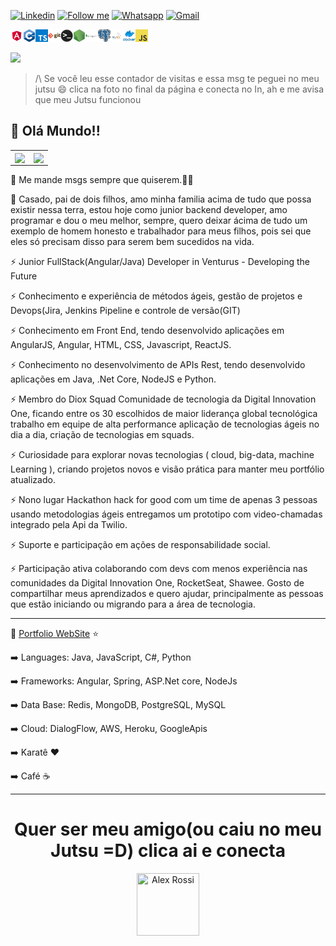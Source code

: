 [![Linkedin](https://img.shields.io/badge/-LinkedIn-blue?style=flat&logo=Linkedin&logoColor=white)](https://www.linkedin.com/in/4lex/) [<img src="https://img.shields.io/github/followers/4lexRossi?label=follow&style=social" height="22" title="Follow me" />](https://github.com/4lexRossi) [![Whatsapp](https://img.shields.io/badge/-Whatsapp-4CA143?style=flat&labelColor=4CA143&logo=whatsapp&logoColor=white)](https://api.whatsapp.com/send?phone=5519988308501&text=Olá!) [![Gmail](https://img.shields.io/badge/-Gmail-c14438?style=flat&logo=Gmail&logoColor=white)](mailto:devalexrossi@gmail.com)

<code><img height="20" src="https://raw.githubusercontent.com/github/explore/80688e429a7d4ef2fca1e82350fe8e3517d3494d/topics/angular/angular.png"></code><code><img height="20" src="https://raw.githubusercontent.com/github/explore/80688e429a7d4ef2fca1e82350fe8e3517d3494d/topics/cpp/cpp.png"></code><code><img height="20" src="https://raw.githubusercontent.com/github/explore/80688e429a7d4ef2fca1e82350fe8e3517d3494d/topics/typescript/typescript.png"></code><code><img height="20" src="https://raw.githubusercontent.com/github/explore/80688e429a7d4ef2fca1e82350fe8e3517d3494d/topics/git/git.png"></code><code><img height="20" src="https://raw.githubusercontent.com/github/explore/80688e429a7d4ef2fca1e82350fe8e3517d3494d/topics/terminal/terminal.png"></code><code><img height="20" src="https://raw.githubusercontent.com/github/explore/80688e429a7d4ef2fca1e82350fe8e3517d3494d/topics/nodejs/nodejs.png"></code><code><img height="20" src="https://raw.githubusercontent.com/github/explore/80688e429a7d4ef2fca1e82350fe8e3517d3494d/topics/mongodb/mongodb.png"></code><code><img height="20" src="https://raw.githubusercontent.com/github/explore/80688e429a7d4ef2fca1e82350fe8e3517d3494d/topics/postgresql/postgresql.png"></code><code><img height="20" src="https://raw.githubusercontent.com/github/explore/80688e429a7d4ef2fca1e82350fe8e3517d3494d/topics/mysql/mysql.png"></code><code><img height="20" src="https://raw.githubusercontent.com/github/explore/80688e429a7d4ef2fca1e82350fe8e3517d3494d/topics/docker/docker.png"></code><code><img height="20" src="https://raw.githubusercontent.com/github/explore/80688e429a7d4ef2fca1e82350fe8e3517d3494d/topics/javascript/javascript.png"></code></code>

![](http://estruyf-github.azurewebsites.net/api/VisitorHit?user=4lexRossi&repo=4lexRossi&countColorcountColor)

> /\ Se você leu esse contador de visitas e essa msg te peguei no meu jutsu 😄 clica na foto no final da página e conecta no In, ah e me avisa que meu Jutsu funcionou

## 👋 Olá Mundo!! 
<table>
    <tr align="row">
        <td>
            <img align="center" src="https://github-readme-stats.vercel.app/api?username=4lexRossi&show_icons=true&theme=tokyonight" />
        </td>    
        <td>
            <img width="400px" align="center" src="https://github-readme-stats.vercel.app/api/top-langs/?username=4lexRossi&layout=compact&show_icons=true&theme=tokyonight" />
        </td>
    </tr>
<!--     <tr>
        <td>
            <img width="800px" align="center" src="https://wakatime.com/share/@4lexRossi/7ee5bec5-df33-4c1c-b4bc-8768914434ff.svg" />
        </td>
       <td>
            <img width="400px" align="center" src="https://wakatime.com/share/@4lexRossi/f35fe96e-039f-4dde-a348-10ccf0fa7ed5.svg" />
        </td> 
    </tr> -->
</table>
    
💬 Me mande msgs sempre que quiserem.👨‍💻

🌱 Casado, pai de dois filhos, amo minha familia acima de tudo que possa existir nessa terra, estou hoje como junior backend developer, amo programar e dou o meu melhor, sempre, quero deixar ácima de tudo um exemplo de homem honesto e trabalhador para meus filhos, pois sei que eles só precisam disso para serem bem sucedidos na vida.

⚡ Junior FullStack(Angular/Java) Developer in Venturus - Developing the Future

⚡ Conhecimento e experiência de métodos ágeis, gestão de projetos e Devops(Jira, Jenkins Pipeline e controle de versão(GIT)

⚡ Conhecimento em Front End, tendo desenvolvido aplicações em AngularJS, Angular, HTML, CSS, Javascript, ReactJS.

⚡ Conhecimento no desenvolvimento de APIs Rest, tendo desenvolvido aplicações em  Java, .Net Core, NodeJS e Python.

⚡ Membro do Diox Squad Comunidade de tecnologia da Digital Innovation One, ficando entre os 30 escolhidos de maior liderança global tecnológica trabalho em equipe de alta performance aplicação de tecnologias ágeis no dia a dia, criação de tecnologias em squads.

⚡ Curiosidade para explorar novas tecnologias ( cloud, big-data, machine Learning ), criando projetos novos e visão prática para manter meu portfólio atualizado.

⚡ Nono lugar Hackathon hack for good com um time de apenas 3 pessoas usando metodologias ágeis entregamos um prototipo com video-chamadas integrado pela Api da Twilio.

⚡ Suporte e participação em ações de responsabilidade social.

⚡ Participação ativa colaborando com devs com menos experiência nas comunidades da Digital Innovation One, RocketSeat, Shawee. Gosto de compartilhar meus aprendizados e quero ajudar, principalmente as pessoas que estão iniciando ou migrando para a área de tecnologia.

---


🎯 [Portfolio WebSite](https://4lexrossi.github.io/) ⭐


➡️ Languages: Java, JavaScript, C#, Python

➡️ Frameworks: Angular, Spring, ASP.Net core, NodeJs

➡️ Data Base: Redis, MongoDB, PostgreSQL, MySQL

➡️ Cloud: DialogFlow, AWS, Heroku, GoogleApis

➡️ Karatê ❤️

➡️ Café ☕️

---

<h1 align="center">Quer ser meu amigo(ou caiu no meu Jutsu =D) clica ai e conecta</h1>
<p align="center">
  <a href="https://www.linkedin.com/in/4lex/">
  <img src="https://avatars3.githubusercontent.com/u/62000504?s=400&u=9077ec8b32016a8accbb59dfc8e6d217b7b1b468&v=4" title="Alex Rossi" width="100" height="100"></a></p>
